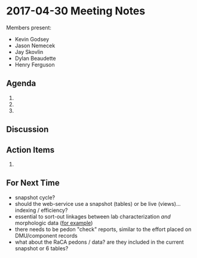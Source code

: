 # 2017-04-30 Meeting Notes

Members present:

 * Kevin Godsey
 * Jason Nemecek
 * Jay Skovlin
 * Dylan Beaudette
 * Henry Ferguson

## Agenda

1. 

2. 

3.




## Discussion



## Action Items

1. 
 


## For Next Time




 * snapshot cycle?
 * should the web-service use a snapshot (tables) or be live (views)... indexing / efficiency?
 * essential to sort-out linkages between lab characterization *and* morphologic data ([for example](https://github.com/ncss-tech/lab-data-delivery/issues/8))
 * there needs to be pedon "check" reports, similar to the effort placed on DMU/component records
 * what about the RaCA pedons / data? are they included in the current snapshot or 6 tables?
 
 
 
 

